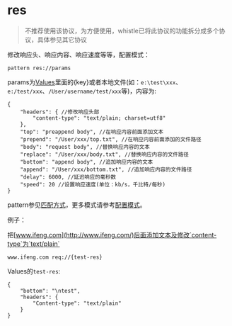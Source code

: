 # res
> 不推荐使用该协议，为方便使用，whistle已将此协议的功能拆分成多个协议，具体参见其它协议

修改响应头、响应内容、响应速度等等，配置模式：

	pattern res://params
	
params为[Values](http://local.whistlejs.com/#values)里面的{key}或者本地文件(如：`e:\test\xxx`、`e:/test/xxx`、`/User/username/test/xxx`等)，内容为:

	{
	    "headers": { //修改响应头部
	        "content-type": "text/plain; charset=utf8"
	    },
	    "top": "preappend body", //在响应内容前面添加文本
	    "prepend": "/User/xxx/top.txt", //在响应内容前面添加的文件路径
	    "body": "request body", //替换响应内容的文本
	    "replace": "/User/xxx/body.txt", //替换响应内容的文件路径
	    "bottom": "append body", //追加响应内容的文本
	    "append": "/User/xxx/bottom.txt", //追加响应内容的文件路径
	    "delay": 6000, //延迟响应的毫秒数
	    "speed": 20 //设置响应速度(单位：kb/s，千比特/每秒)
	}
	
pattern参见[匹配方式](../pattern.html)，更多模式请参考[配置模式](../mode.html)。

例子：

把[www.ifeng.com](http://www.ifeng.com/)后面添加文本及修改`content-type`为`text/plain`

	www.ifeng.com req://{test-res}
	
Values的`test-res`:

	{
	    "bottom": "\ntest",
	    "headers": {
	        "Content-type": "text/plain"
	    }
    }

